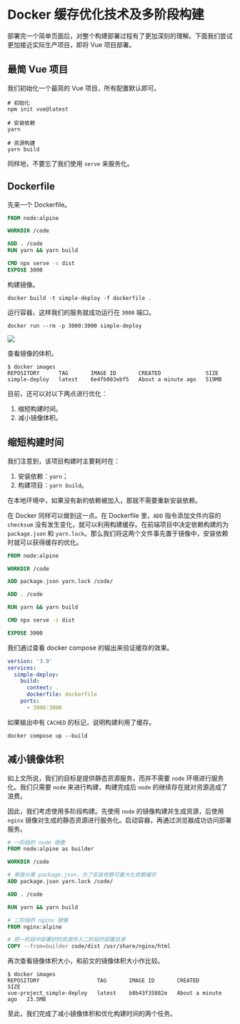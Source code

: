 # Docker 缓存优化技术及多阶段构建

部署完一个简单页面后，对整个构建部署过程有了更加深刻的理解。下面我们尝试更加接近实际生产项目，即将 Vue 项目部署。

## 最简 Vue 项目

我们初始化一个最简的 Vue 项目，所有配置默认即可。

```shell
# 初始化
npm init vue@latest

# 安装依赖
yarn

# 资源构建
yarn build
```

同样地，不要忘了我们使用 `serve` 来服务化。

## Dockerfile

先来一个 Dockerfile。

```dockerfile
FROM node:alpine

WORKDIR /code

ADD . /code
RUN yarn && yarn build

CMD npx serve -s dist
EXPOSE 3000
```

构建镜像。

```shell
docker build -t simple-deploy -f dockerfile .
```

运行容器，这样我们的服务就成功运行在 `3000` 端口。

```shell
docker run --rm -p 3000:3000 simple-deploy
```

![](/images/2022-06-24_10-46-48.png)

查看镜像的体积。

```shell
$ docker images
REPOSITORY      TAG       IMAGE ID       CREATED              SIZE
simple-deploy   latest    6e4fb003ebf5   About a minute ago   519MB
```

目前，还可以对以下两点进行优化：

1. 缩短构建时间。
2. 减小镜像体积。

## 缩短构建时间

我们注意到，该项目构建时主要耗时在：

1. 安装依赖：`yarn`；
2. 构建项目：`yarn build`。

在本地环境中，如果没有新的依赖被加入，那就不需要重新安装依赖。

在 Docker 同样可以做到这一点。在 Dockerfile 里，`ADD` 指令添加文件内容的 `checksum` 没有发生变化，就可以利用构建缓存。在前端项目中决定依赖构建的为 `package.json` 和 `yarn.lock`。那么我们将这两个文件事先置于镜像中，安装依赖时就可以获得缓存的优化。

```dockerfile
FROM node:alpine

WORKDIR /code

ADD package.json yarn.lock /code/

ADD . /code

RUN yarn && yarn build

CMD npx serve -s dist

EXPOSE 3000
```

我们通过查看 docker compose 的输出来验证缓存的效果。

```yml
version: '3.9'
services:
  simple-deploy:
    build:
      context: .
      dockerfile: dockerfile
    ports:
      - 3000:3000
```

如果输出中有 `CACHED` 的标记，说明构建利用了缓存。

```shell
docker compose up --build
```

## 减小镜像体积

如上文所说，我们的目标是提供静态资源服务，而并不需要 `node` 环境进行服务化。我们只需要 `node` 来进行构建，构建完成后 `node` 的继续存在就对资源造成了浪费。

因此，我们考虑使用多阶段构建。先使用 `node` 的镜像构建并生成资源，后使用 `nginx` 镜像对生成的静态资源进行服务化。启动容器，再通过浏览器成功访问部署服务。

```dockerfile
# 一阶段的 node 镜像
FROM node:alpine as builder

WORKDIR /code

# 单独分离 package.json，为了安装依赖可最大化依赖缓存
ADD package.json yarn.lock /code/

ADD . /code

RUN yarn && yarn build

# 二阶段的 nginx 镜像
FROM nginx:alpine

# 把一阶段中部署好的资源传入二阶段的部署目录
COPY --from=builder code/dist /usr/share/nginx/html
```

再次查看镜像体积大小，和前文的镜像体积大小作比较。

```shell
$ docker images
REPOSITORY                  TAG       IMAGE ID       CREATED              SIZE
vue-project_simple-deploy   latest    b8b43f35882e   About a minute ago   23.5MB
```

至此，我们完成了减小镜像体积和优化构建时间的两个任务。
